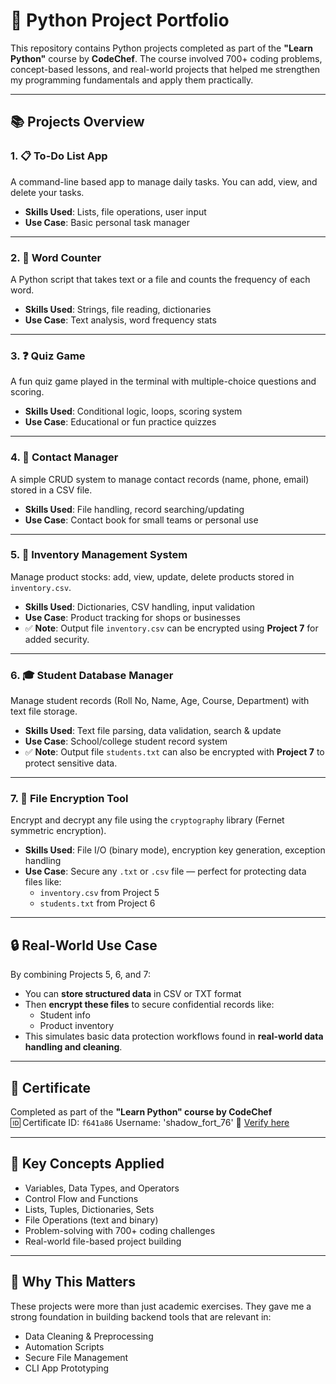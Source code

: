 # 🐍 Python Project Portfolio

This repository contains Python projects completed as part of the **"Learn Python"** course by **CodeChef**. The course involved 700+ coding problems, concept-based lessons, and real-world projects that helped me strengthen my programming fundamentals and apply them practically.

---

## 📚 Projects Overview

### 1. 📋 To-Do List App
A command-line based app to manage daily tasks. You can add, view, and delete your tasks.
- **Skills Used**: Lists, file operations, user input
- **Use Case**: Basic personal task manager

---

### 2. 🧮 Word Counter
A Python script that takes text or a file and counts the frequency of each word.
- **Skills Used**: Strings, file reading, dictionaries
- **Use Case**: Text analysis, word frequency stats

---

### 3. ❓ Quiz Game
A fun quiz game played in the terminal with multiple-choice questions and scoring.
- **Skills Used**: Conditional logic, loops, scoring system
- **Use Case**: Educational or fun practice quizzes

---

### 4. 📇 Contact Manager
A simple CRUD system to manage contact records (name, phone, email) stored in a CSV file.
- **Skills Used**: File handling, record searching/updating
- **Use Case**: Contact book for small teams or personal use

---

### 5. 🏪 Inventory Management System
Manage product stocks: add, view, update, delete products stored in `inventory.csv`.
- **Skills Used**: Dictionaries, CSV handling, input validation
- **Use Case**: Product tracking for shops or businesses
- ✅ **Note**: Output file `inventory.csv` can be encrypted using **Project 7** for added security.

---

### 6. 🎓 Student Database Manager
Manage student records (Roll No, Name, Age, Course, Department) with text file storage.
- **Skills Used**: Text file parsing, data validation, search & update
- **Use Case**: School/college student record system
- ✅ **Note**: Output file `students.txt` can also be encrypted with **Project 7** to protect sensitive data.

---

### 7. 🔐 File Encryption Tool
Encrypt and decrypt any file using the `cryptography` library (Fernet symmetric encryption).
- **Skills Used**: File I/O (binary mode), encryption key generation, exception handling
- **Use Case**: Secure any `.txt` or `.csv` file — perfect for protecting data files like:
  - `inventory.csv` from Project 5
  - `students.txt` from Project 6

---

## 🔒 Real-World Use Case

By combining Projects 5, 6, and 7:
- You can **store structured data** in CSV or TXT format
- Then **encrypt these files** to secure confidential records like:
  - Student info
  - Product inventory
- This simulates basic data protection workflows found in **real-world data handling and cleaning**.

---

## 📜 Certificate

Completed as part of the **"Learn Python" course by CodeChef**  
🆔 Certificate ID: `f641a86`
Username: 'shadow_fort_76'
🔗 [Verify here](https://www.codechef.com/certificates/verify)

---

## 🚀 Key Concepts Applied

- Variables, Data Types, and Operators  
- Control Flow and Functions  
- Lists, Tuples, Dictionaries, Sets  
- File Operations (text and binary)  
- Problem-solving with 700+ coding challenges  
- Real-world file-based project building

---

## 🧠 Why This Matters

These projects were more than just academic exercises. They gave me a strong foundation in building backend tools that are relevant in:
- Data Cleaning & Preprocessing  
- Automation Scripts  
- Secure File Management  
- CLI App Prototyping

